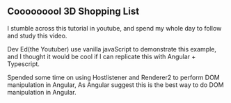 ## Cooooooool 3D Shopping List

I stumble across this tutorial in youtube, and spend my whole day to follow and study this video.

Dev Ed(the Youtuber) use vanilla javaScript to demonstrate this example, and I thought it would be cool if I can replicate this with Angular + Typescript.

Spended some time on using Hostlistener and Renderer2 to perform DOM manipulation in Angular, As Angular suggest this is the best way to do DOM manipulation in Angular.

